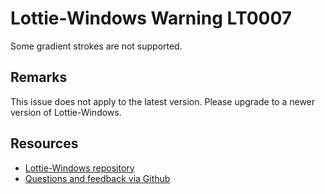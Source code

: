 ﻿[comment]: # (deprecated)
[comment]: # (name:GradientStrokeIsNotSupported)
[comment]: # (text:{linearOrRadial} gradient stroke with {combination} is not supported.)

# Lottie-Windows Warning LT0007

Some gradient strokes are not supported.

## Remarks
This issue does not apply to the latest version. Please upgrade to a newer version of Lottie-Windows.

## Resources

* [Lottie-Windows repository](https://aka.ms/lottie)
* [Questions and feedback via Github](https://github.com/windows-toolkit/Lottie-Windows/issues)
